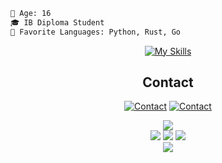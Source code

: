 
```diff 
🔞 Age: 16
🎓 IB Diploma Student
🌟 Favorite Languages: Python, Rust, Go
```
</p>


<div align="center">
  
[![My Skills](https://skillicons.dev/icons?i=astro,bash,css,discord,react,express,fastapi,flask,gitlab,github,golang,graphql,html,javascript,markdown,mongodb,mysql,netlify,nextjs,nodejs,python,react,rust,svelte,tailwind,typescript,vscode,vite)](https://skillicons.dev)

## Contact
[![Contact](https://rdgb.net/i/IK55r.png)](mailto:crspy@crspy.cc) [![Contact](https://skillicons.dev/icons?i=discord)](https://discord.com/users/385568884511473664)

[![](https://rdgb.net/i/yP46k.png)](https://octo-ring.com/)  
[![](https://rdgb.net/i/yaV4v.png)](https://octo-ring.com/p/Crspy2/prev) [![](https://rdgb.net/i/nr3l2.png)](https://octo-ring.com/p/Crspy2/random) [![](https://rdgb.net/i/vT2Eq.png)](https://octo-ring.com/p/Crspy2/next)  
[![](https://rdgb.net/i/57SRX.png)](https://octo-ring.com/)

</div>
